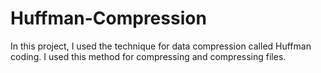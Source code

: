 # Huffman-Compression

In this project, I used the technique for data compression called Huffman coding. I used this method for compressing and compressing files.

